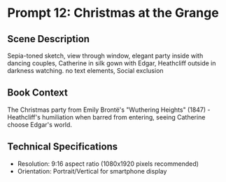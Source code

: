 # Prompt 12: Christmas at the Grange

## Scene Description
Sepia-toned sketch, view through window, elegant party inside with dancing couples, Catherine in silk gown with Edgar, Heathcliff outside in darkness watching. no text elements, Social exclusion

## Book Context
The Christmas party from Emily Brontë's "Wuthering Heights" (1847) - Heathcliff's humiliation when barred from entering, seeing Catherine choose Edgar's world.

## Technical Specifications
- Resolution: 9:16 aspect ratio (1080x1920 pixels recommended)
- Orientation: Portrait/Vertical for smartphone display